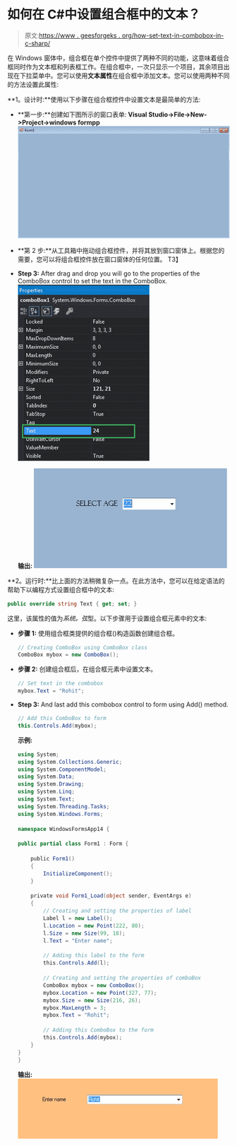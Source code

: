 # 如何在 C#中设置组合框中的文本？

> 原文:[https://www . geesforgeks . org/how-set-text-in-combobox-in-c-sharp/](https://www.geeksforgeeks.org/how-to-set-text-in-combobox-in-c-sharp/)

在 Windows 窗体中，组合框在单个控件中提供了两种不同的功能，这意味着组合框同时作为文本框和列表框工作。在组合框中，一次只显示一个项目，其余项目出现在下拉菜单中。您可以使用**文本属性**在组合框中添加文本。您可以使用两种不同的方法设置此属性:

**1。设计时:**使用以下步骤在组合框控件中设置文本是最简单的方法:

*   **第一步:**创建如下图所示的窗口表单:
    **Visual Studio->File->New->Project->windows formpp**
    ![](img/afa156ec2464f21793f6c33815a51193.png)
*   **第 2 步:**从工具箱中拖动组合框控件，并将其放到窗口窗体上。根据您的需要，您可以将组合框控件放在窗口窗体的任何位置。
    T3】
*   **Step 3:** After drag and drop you will go to the properties of the ComboBox control to set the text in the ComboBox.
    ![](img/05229aa151af62b6c2ae927a3cc49d28.png)

    **输出:**
    ![](img/7c54732b11cf4aaa3db47472b84f4990.png)

**2。运行时:**比上面的方法稍微复杂一点。在此方法中，您可以在给定语法的帮助下以编程方式设置组合框中的文本:

```cs
public override string Text { get; set; }
```

这里，该属性的值为*系统。弦*型。以下步骤用于设置组合框元素中的文本:

*   **步骤 1:** 使用组合框类提供的组合框()构造函数创建组合框。

    ```cs
    // Creating ComboBox using ComboBox class
    ComboBox mybox = new ComboBox();

    ```

*   **步骤 2:** 创建组合框后，在组合框元素中设置文本。

    ```cs
    // Set text in the combobox
    mybox.Text = "Rohit";

    ```

*   **Step 3:** And last add this combobox control to form using Add() method.

    ```cs
    // Add this ComboBox to form
    this.Controls.Add(mybox);

    ```

    **示例:**

    ```cs
    using System;
    using System.Collections.Generic;
    using System.ComponentModel;
    using System.Data;
    using System.Drawing;
    using System.Linq;
    using System.Text;
    using System.Threading.Tasks;
    using System.Windows.Forms;

    namespace WindowsFormsApp14 {

    public partial class Form1 : Form {

        public Form1()
        {
            InitializeComponent();
        }

        private void Form1_Load(object sender, EventArgs e)
        {
            // Creating and setting the properties of label
            Label l = new Label();
            l.Location = new Point(222, 80);
            l.Size = new Size(99, 18);
            l.Text = "Enter name";

            // Adding this label to the form
            this.Controls.Add(l);

            // Creating and setting the properties of comboBox
            ComboBox mybox = new ComboBox();
            mybox.Location = new Point(327, 77);
            mybox.Size = new Size(216, 26);
            mybox.MaxLength = 3;
            mybox.Text = "Rohit";

            // Adding this ComboBox to the form
            this.Controls.Add(mybox);
        }
    }
    }
    ```

    **输出:**
    ![](img/70c9d285205a81d7957f94741e2fe797.png)